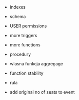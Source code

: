 * indexes
* schema
* USER permissions

* more triggers
* more functions
* procedury
* wlasna funkcja aggregage
* function stability
* rula

* add original no of seats to event

<!-- 
tabele
* zrobic cos z on delete cascade

triggery jako checki
* trigger co sprawdza ze dwa eventy nie moga byc w tym samym czasie (przy insert event)
* trigger co sprarwdza ze artysta nie moze byc na dwoch eventach w tym samym czasie (przy insert do event_artist)

inne triggery (nie jako checki)
* populowanie evailable seats na podstawie max_seats (przy insert  event)
* jeszcze cos...
* moze jakis "event trigger" (DDL)

funckje
* usuwanie eventu
* liczenie ceny na podstawie event_id i owner_id
* wlasna funkcja agregująca
* zrobic funkcje na kupowanie biletu zamiast triggera
* funckja na usuwanie biletu
* funckja na usuwanie eventu
* funckja na usuwanie lokalizacji
* artysta odwoluje event
* cos z ustawieniem stability

procedura
* jedna z funkcji niech bedzie procedura
* ogolnie cos z explicit tranzakcja

query
* fetch
* cursor
* upsert
* window funciton
 -->

<!-- JUZ UZYTE

* inner join, left join
* views
* materialized views
* triggery
* rule
* funkcje
* paginacja (OFFSET I LIMIT)
* CTE (common table expression)
* aggregacja (array_agg, json, count...)
* lateral join
* subquery
  -->